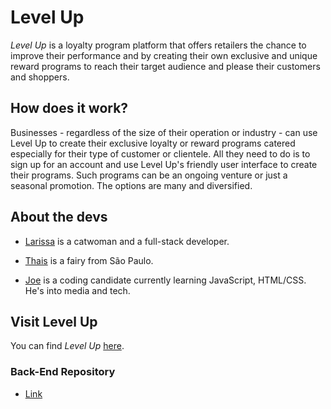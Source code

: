 # Level Up

*Level Up* is a loyalty program platform that offers retailers the chance to improve their performance and by creating their own exclusive and unique reward programs to reach their target audience and please their customers and shoppers.


## How does it work?

Businesses - regardless of the size of their operation or industry - can use Level Up to create their exclusive loyalty or reward programs catered especially for their type of customer or clientele. All they need to do is to sign up for an account and use Level Up's friendly user interface to create their programs. Such programs can be an ongoing venture or just a seasonal promotion. The options are many and diversified. 




## About the devs

- [Larissa](https://github.com/gilgameshr3rr) is a catwoman and a full-stack developer.

- [Thais](https://github.com/thaistamae) is a fairy from São Paulo.

- [Joe](https://github.com/jdc212) is a coding candidate currently learning JavaScript, HTML/CSS. He's into media and tech.

  

## Visit Level Up

You can find _Level Up_ [here](https://leveluployalty.netlify.app/).




### Back-End Repository

 - [Link](https://github.com/jdc212/levelup-server)
